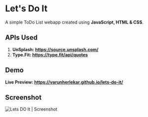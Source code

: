 # Let's Do It
A simple ToDo List webapp created using **JavaScript, HTML & CSS**.

## APIs Used
1.	**UnSplash: https://source.unsplash.com/**
2.	**Type.Fit: https://type.fit/api/quotes**


## Demo
**Live Preview: https://varunherlekar.github.io/lets-do-it/**

## Screenshot
![Lets DO It | Screenshot](https://github.com/varunherlekar/lets-do-it/blob/main/screenshot-varunherlekar.github.io-2021.09.09-14_20_22.png?raw=true)
